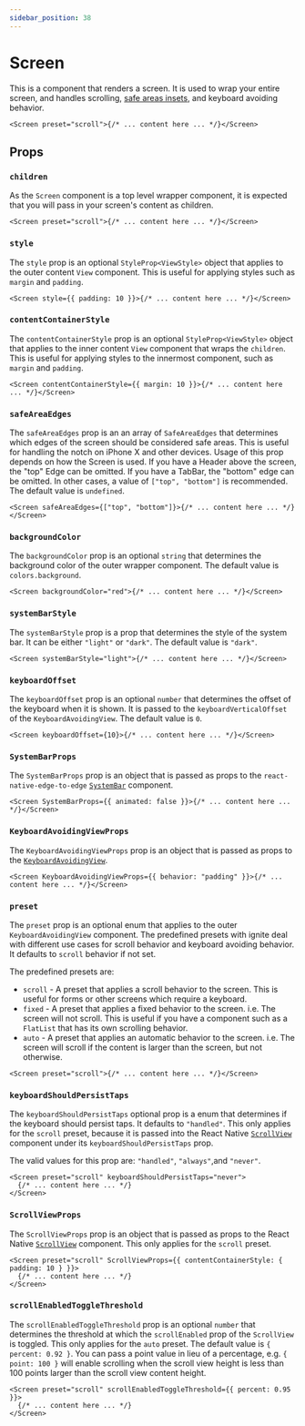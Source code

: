 ```yaml
---
sidebar_position: 38
---
```


# Screen

This is a component that renders a screen. It is used to wrap your entire screen, and handles scrolling, [safe areas insets](https://reactnavigation.org/docs/handling-safe-area/), and keyboard avoiding behavior.

```tsx
<Screen preset="scroll">{/* ... content here ... */}</Screen>
```

## Props

### `children`

As the `Screen` component is a top level wrapper component, it is expected that you will pass in your screen's content as children.

```tsx
<Screen preset="scroll">{/* ... content here ... */}</Screen>
```

### `style`

The `style` prop is an optional `StyleProp<ViewStyle>` object that applies to the outer content `View` component. This is useful for applying styles such as `margin` and `padding`.

```tsx
<Screen style={{ padding: 10 }}>{/* ... content here ... */}</Screen>
```

### `contentContainerStyle`

The `contentContainerStyle` prop is an optional `StyleProp<ViewStyle>` object that applies to the inner content `View` component that wraps the `children`. This is useful for applying styles to the innermost component, such as `margin` and `padding`.

```tsx
<Screen contentContainerStyle={{ margin: 10 }}>{/* ... content here ... */}</Screen>
```

### `safeAreaEdges`

The `safeAreaEdges` prop is an an array of `SafeAreaEdges` that determines which edges of the screen should be considered safe areas. This is useful for handling the notch on iPhone X and other devices. Usage of this prop depends on how the Screen is used. If you have a Header above the screen, the "top" Edge can be omitted. If you have a TabBar, the "bottom" edge can be omitted. In other cases, a value of `["top", "bottom"]` is recommended. The default value is `undefined`.

```tsx
<Screen safeAreaEdges={["top", "bottom"]}>{/* ... content here ... */}</Screen>
```

### `backgroundColor`

The `backgroundColor` prop is an optional `string` that determines the background color of the outer wrapper component. The default value is `colors.background`.

```tsx
<Screen backgroundColor="red">{/* ... content here ... */}</Screen>
```

### `systemBarStyle`

The `systemBarStyle` prop is a prop that determines the style of the system bar. It can be either `"light"` or `"dark"`. The default value is `"dark"`.

```tsx
<Screen systemBarStyle="light">{/* ... content here ... */}</Screen>
```

### `keyboardOffset`

The `keyboardOffset` prop is an optional `number` that determines the offset of the keyboard when it is shown. It is passed to the `keyboardVerticalOffset` of the `KeyboardAvoidingView`. The default value is `0`.

```tsx
<Screen keyboardOffset={10}>{/* ... content here ... */}</Screen>
```

### `SystemBarProps`

The `SystemBarProps` prop is an object that is passed as props to the `react-native-edge-to-edge` [`SystemBar`](https://github.com/zoontek/react-native-edge-to-edge/) component.

```tsx
<Screen SystemBarProps={{ animated: false }}>{/* ... content here ... */}</Screen>
```

### `KeyboardAvoidingViewProps`

The `KeyboardAvoidingViewProps` prop is an object that is passed as props to the [`KeyboardAvoidingView`](https://reactnative.dev/docs/keyboardavoidingview).

```tsx
<Screen KeyboardAvoidingViewProps={{ behavior: "padding" }}>{/* ... content here ... */}</Screen>
```

### `preset`

The `preset` prop is an optional enum that applies to the outer `KeyboardAvoidingView` component. The predefined presets with ignite deal with different use cases for scroll behavior and keyboard avoiding behavior. It defaults to `scroll` behavior if not set.

The predefined presets are:

- `scroll` - A preset that applies a scroll behavior to the screen. This is useful for forms or other screens which require a keyboard.
- `fixed` - A preset that applies a fixed behavior to the screen. i.e. The screen will not scroll. This is useful if you have a component such as a `FlatList` that has its own scrolling behavior.
- `auto` - A preset that applies an automatic behavior to the screen. i.e. The screen will scroll if the content is larger than the screen, but not otherwise.

```tsx
<Screen preset="scroll">{/* ... content here ... */}</Screen>
```

### `keyboardShouldPersistTaps`

The `keyboardShouldPersistTaps` optional prop is a enum that determines if the keyboard should persist taps. It defaults to `"handled"`. This only applies for the `scroll` preset, because it is passed into the React Native [`ScrollView`](https://facebook.github.io/react-native/docs/scrollview.html) component under its `keyboardShouldPersistTaps` prop.

The valid values for this prop are: `"handled"`, `"always"`,and `"never"`.

```tsx
<Screen preset="scroll" keyboardShouldPersistTaps="never">
  {/* ... content here ... */}
</Screen>
```

### `ScrollViewProps`

The `ScrollViewProps` prop is an object that is passed as props to the React Native [`ScrollView`](https://facebook.github.io/react-native/docs/scrollview.html) component. This only applies for the `scroll` preset.

```tsx
<Screen preset="scroll" ScrollViewProps={{ contentContainerStyle: { padding: 10 } }}>
  {/* ... content here ... */}
</Screen>
```

### `scrollEnabledToggleThreshold`

The `scrollEnabledToggleThreshold` prop is an optional `number` that determines the threshold at which the `scrollEnabled` prop of the `ScrollView` is toggled. This only applies for the `auto` preset. The default value is `{ percent: 0.92 }`. You can pass a point value in lieu of a percentage, e.g. `{ point: 100 }` will enable scrolling when the scroll view height is less than 100 points larger than the scroll view content height.

```tsx
<Screen preset="scroll" scrollEnabledToggleThreshold={{ percent: 0.95 }}>
  {/* ... content here ... */}
</Screen>
```
